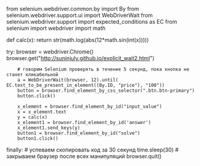 from selenium.webdriver.common.by import By
from selenium.webdriver.support.ui import WebDriverWait
from selenium.webdriver.support import expected_conditions as EC
from selenium import webdriver
import math

def calc(x):
  return str(math.log(abs(12*math.sin(int(x)))))

try: 
        browser = webdriver.Chrome()
        browser.get("http://suninjuly.github.io/explicit_wait2.html")

        # говорим Selenium проверять в течение 5 секунд, пока кнопка не станет кликабельной
        a = WebDriverWait(browser, 12).until(                                                                                          EC.text_to_be_present_in_element((By.ID, "price"), "100"))
        button = browser.find_element_by_css_selector(".btn.btn-primary")
        button.click()
        
        x_element = browser.find_element_by_id("input_value")
        x = x_element.text
        y = calc(x)
        x_element1 = browser.find_element_by_id('answer')
        x_element1.send_keys(y)
        button1 = browser.find_element_by_id("solve")
        button1.click()

       
finally:
    # успеваем скопировать код за 30 секунд
    time.sleep(30)
    # закрываем браузер после всех манипуляций
    browser.quit()